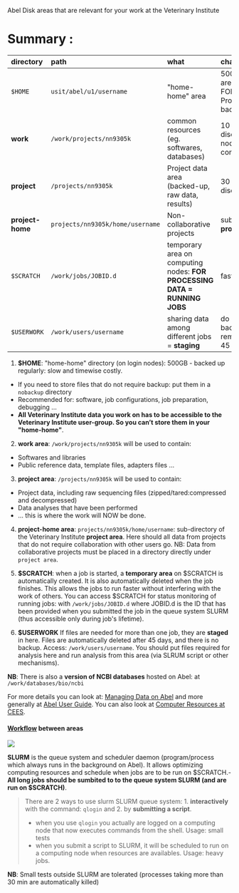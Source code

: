 
Abel Disk areas that are relevant for your work at the Veterinary Institute

# Summary :

|directory|path                |what      |characteristics|
|:--------|:-------------------|:---------|:--------------|
|`$HOME`|`usit/abel/u1/username`|"home-home" area|500 GB - login area - NOT FOR Data Processing - backed-up|
|**work**|`/work/projects/nn9305k`|common resources (eg. softwares, databases)|10 TB - faster disc, closer to nodes connection|
|**project**|`/projects/nn9305k`|Project data area (backed-up, raw data, results)|30 TB - slower disc|
|**project-home**|`projects/nn9305k/home/username`|Non-collaborative projects|subdirectory of **project area**|
|`$SCRATCH`|`/work/jobs/JOBID.d`|temporary area on computing nodes: **FOR PROCESSING DATA = RUNNING JOBS**|fastest|
|`$USERWORK`|`/work/users/username`|sharing data among different jobs = **staging**|do not backed-up - removed after 45 days|

1. **$HOME**: "home-home" directory (on login nodes): 500GB - backed up regularly: slow and timewise costly.
  - If you need to store files that do not require backup: put them in a `nobackup` directory
  - Recommended for: software, job configurations, job preparation, debugging ...
  - **All Veterinary Institute data you work on has to be accessible to the Veterinary Institute user-group. So you can’t store them in your "home-home"**.
 
2. **work area**: `/work/projects/nn9305k` will be used to contain:
- Softwares and libraries
- Public reference data, template files, adapters files ...

3. **project area**: `/projects/nn9305k` will be used to contain:
 - Project data, including raw sequencing files (zipped/tared:compressed and decompressed)
 - Data analyses that have been performed
 - ... this is where the work will NOW be done.
 
4. **project-home area**: `projects/nn9305k/home/username`: sub-directory of the Veterinary Institute **project area**. Here should all data from projects that do not require collaboration with other users go. NB: Data from collaborative projects must be placed in a directory directly under `project area`. 

5. **$SCRATCH**: when a job is started, a **temporary area** on $SCRATCH is automatically created. It is also automatically deleted when the job finishes. This allows the jobs to run faster without interfering with the work of others. You can access $SCRATCH for status monitoring of running jobs: with `/work/jobs/JOBID.d` where JOBID.d is the ID that has been provided when you submitted the job in the queue system SLURM (thus accessible only during job's lifetime).

6. **$USERWORK** If files are needed for more than one job, they are **staged** in here. Files are automatically deleted after 45 days, and there is no backup. Access: `/work/users/username`. You should put files required for analysis here and run analysis from this area (via SLRUM script or other mechanisms).

**NB**: There is also a **version of NCBI databases** hosted on Abel: at `/work/databases/bio/ncbi`

For more details you can look at: [Managing Data on Abel] and more generally at [Abel User Guide]. You can also look at [Computer Resources at CEES].

#### [Workflow] between areas

<img src="https://docs.google.com/drawings/d/e/2PACX-1vSY_KCj3fubTH1zk6ZkOL6eLhoOOuAbp4bfu1YkOAvkadHhPfbuZrsepwHCUpEqwr45Zqt2hlEoCwVk/pub?w=960&amp;h=720">

**SLURM** is the queue system and scheduler daemon (program/process which always runs in the background on Abel). It allows optimizing computing resources and schedule when jobs are to be run on $SCRATCH.- **All long jobs should be sumbited to to the queue system SLURM (and are run on $SCRATCH)**. 
> There are 2 ways to use slurm SLURM queue system: 1. **interactively** with the command: `qlogin` and 2. by **submitting a script**. 
> - when you use `qlogin` you actually are logged on a computing node that now executes commands from the shell. Usage: small tests
> - when you submit a script to SLURM, it will be scheduled to run on a computing node when resources are availables. Usage: heavy jobs. 


**NB**: Small tests outside SLURM are tolerated (processes taking more than 30 min are automatically killed)


[Abel User Guide]:https://www.uio.no/english/services/it/research/hpc/abel/help/user-guide/
[Managing Data on Abel]:https://www.uio.no/english/services/it/research/hpc/abel/help/user-guide/data.html
[Workflow]:https://docs.google.com/drawings/d/e/2PACX-1vSY_KCj3fubTH1zk6ZkOL6eLhoOOuAbp4bfu1YkOAvkadHhPfbuZrsepwHCUpEqwr45Zqt2hlEoCwVk/pub?w=960&h=720
[Computer Resources at CEES]:https://github.com/uio-cees/hpc/wiki/Computer-resources
